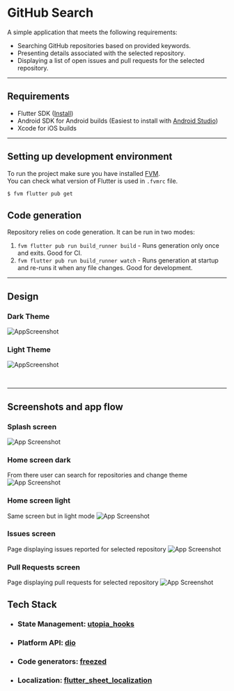 # GitHub Search

A simple application that meets the following requirements:

- Searching GitHub repositories based on provided keywords.
- Presenting details associated with the selected repository.
- Displaying a list of open issues and pull requests for the selected repository.

---

## Requirements

- Flutter SDK ([Install](https://docs.flutter.dev/get-started/install))
- Android SDK for Android builds (Easiest to install with [Android Studio](https://developer.android.com/studio))
- Xcode for iOS builds

---

## Setting up development environment
To run the project make sure you have installed [FVM](https://fvm.app/documentation/getting-started/installation).
<br>
You can check what version of Flutter is used in `.fvmrc` file.
```bash
$ fvm flutter pub get
```

## Code generation

Repository relies on code generation. It can be run in two modes:

1. `fvm flutter pub run build_runner build` - Runs generation only once and exits. Good for CI.
2. `fvm flutter pub run build_runner watch` - Runs generation at startup and re-runs it when any file changes. Good for
   development.
---

## Design

### Dark Theme
![AppScreenshot](https://media.discordapp.net/attachments/1160505556029681744/1209276699905368136/dark_theme.png?ex=65e655b0&is=65d3e0b0&hm=513c42acbb2c9c1c40f0afbe3ec4c7aa9c68ea688605a42da058ff420250478a&=&format=webp&quality=lossless&width=1734&height=279)


### Light Theme
![AppScreenshot](https://media.discordapp.net/attachments/1160505556029681744/1209276700521664532/light_theme.png?ex=65e655b0&is=65d3e0b0&hm=5ca4a36644de6df96776302a02910cd6f6beb67f364400074491c72d63814bea&=&format=webp&quality=lossless&width=1716&height=261)

<br>

---

## Screenshots and app flow

### Splash screen
![App Screenshot](https://media.discordapp.net/attachments/1160505556029681744/1209267780726161458/p0.png?ex=65e64d62&is=65d3d862&hm=87aa1a62117b9cd9466811e7f031937bd7bf1427de735b1b6389215b101bcbab&=&format=webp&quality=lossless&width=2130&height=1491)

### Home screen dark
From there user can search for repositories and change theme
![App Screenshot](https://media.discordapp.net/attachments/1160505556029681744/1209267781821005835/p1.png?ex=65e64d62&is=65d3d862&hm=b14969b77a473eba24d411fb98b4496f019746c5fc75914839d0c3843acf3362&=&format=webp&quality=lossless&width=2130&height=1491)

### Home screen light
Same screen but in light mode
![App Screenshot](https://media.discordapp.net/attachments/1160505556029681744/1209267783007731802/p2.png?ex=65e64d62&is=65d3d862&hm=e65a24a7b017c141ecef15cd740b7a0ca0993e672eb82ce991cec79c49ca8a8f&=&format=webp&quality=lossless&width=2130&height=1491)

### Issues screen
Page displaying issues reported for selected repository
![App Screenshot](https://media.discordapp.net/attachments/1160505556029681744/1209267784534597692/p3.png?ex=65e64d62&is=65d3d862&hm=3475a9f9dd54ca838cb9403b2e62f1705c3c99fdfd09a6eadfa81056c2dc1697&=&format=webp&quality=lossless&width=2130&height=1491)

### Pull Requests screen
Page displaying pull requests for selected repository
![App Screenshot](https://media.discordapp.net/attachments/1160505556029681744/1209267785813991424/p4.png?ex=65e64d63&is=65d3d863&hm=9cbfc40adc1550499059aec6b5f6c0cb9771fe77a7a53b83babb868fccd5d2b7&=&format=webp&quality=lossless&width=2130&height=1491)

## Tech Stack

- ### State Management: [utopia_hooks](https://hooks.utopiasoft.io/)
- ### Platform API: [dio](https://pub.dev/packages/dio)
- ### Code generators: [freezed](https://pub.dev/packages/freezed)
- ### Localization: [flutter_sheet_localization](https://pub.dev/packages/flutter_sheet_localization)
